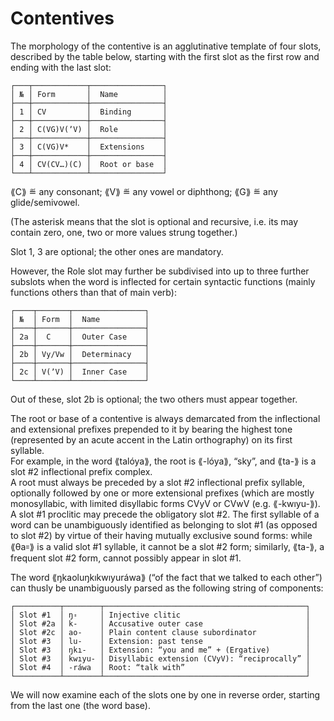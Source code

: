 # Contentives
  
The morphology of the contentive is an agglutinative template of four slots, described by the table below, starting with the first slot as the first row and ending with the last slot:  
  
```  
┌───┬────────────┬────────────────┐  
│ № │ Form       │  Name          │  
├───┼────────────┼────────────────┤  
│ 1 │ CV         │  Binding       │  
├───┼────────────┼────────────────┤  
│ 2 │ C(VG)V(ʼV) │  Role          │  
├───┼────────────┼────────────────┤  
│ 3 │ C(VG)V*    │  Extensions    │  
├───┼────────────┼────────────────┤  
│ 4 │ CV(CV…)(C) │  Root or base  │  
└───┴────────────┴────────────────┘  
```  
  
⟪C⟫ ≝ any consonant; ⟪V⟫ ≝ any vowel or diphthong; ⟪G⟫ ≝ any glide/semivowel.  
  
(The asterisk means that the slot is optional and recursive, i.e. its may contain zero, one, two or more values strung together.)  
  
Slot 1, 3 are optional; the other ones are mandatory.  
  
However, the Role slot may further be subdivised into up to three further subslots when the word is inflected for certain syntactic functions (mainly functions others than that of main verb):  
  
```  
┌────┬───────┬────────────────┐  
│ №  │ Form  │  Name          │  
├────┼───────┼────────────────┤  
│ 2a │  C    │  Outer Case    │  
├────┼───────┼────────────────┤  
│ 2b │ Vy/Vw │  Determinacy   │  
├────┼───────┼────────────────┤  
│ 2c │ V(ʼV) │  Inner Case    │  
└────┴───────┴────────────────┘  
```  
  
Out of these, slot 2b is optional; the two others must appear together.  
  
The root or base of a contentive is always demarcated from the inflectional and extensional prefixes prepended to it by bearing the highest tone (represented by an acute accent in the Latin orthography) on its first syllable.  
For example, in the word ⟪talóya⟫, the root is ⟪-lóya⟫, “sky”, and ⟪ta-⟫ is a slot #2 inflectional prefix complex.  
A root must always be preceded by a slot #2 inflectional prefix syllable, optionally followed by one or more extensional prefixes (which are mostly monosyllabic, with limited disyllabic forms CVyV or CVwV (e.g. ⟪-kwıyu-⟫).  
A slot #1 proclitic may precede the obligatory slot #2. The first syllable of a word can be unambiguously identified as belonging to slot #1 (as opposed to slot #2) by virtue of their having mutually exclusive sound forms: while ⟪θa꞊⟫ is a valid slot #1 syllable, it cannot be a slot #2 form; similarly, ⟪ta-⟫, a frequent slot #2 form, cannot possibly appear in slot #1.  
  
The word ⟪ŋkaoluŋkıkwıyuráwa⟫ (“of the fact that we talked to each other”) can thusly be unambiguously parsed as the following string of components:  
  
```  
┌──────────┬────────┬─────────────────────────────────────────────┐  
│ Slot #1  │ ŋ꞊     │ Injective clitic                            │  
│ Slot #2a │ k-     │ Accusative outer case                       │  
│ Slot #2c │ ao-    │ Plain content clause subordinator           │  
│ Slot #3  │ lu-    │ Extension: past tense                       │  
│ Slot #3  │ ŋkı-   │ Extension: “you and me” + (Ergative)        │  
│ Slot #3  │ kwıyu- │ Disyllabic extension (CVyV): “reciprocally” │  
│ Slot #4  │ -ráwa  │ Root: “talk with”                           │  
└──────────┴────────┴─────────────────────────────────────────────┘  
```  
  
We will now examine each of the slots one by one in reverse order, starting from the last one (the word base).  

